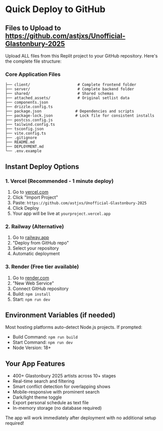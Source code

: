 # Quick Deploy to GitHub

## Files to Upload to https://github.com/astjxs/Unofficial-Glastonbury-2025

Upload ALL files from this Replit project to your GitHub repository. Here's the complete file structure:

### Core Application Files
```
├── client/                     # Complete frontend folder
├── server/                     # Complete backend folder  
├── shared/                     # Shared schemas
├── attached_assets/            # Original setlist data
├── components.json
├── drizzle.config.ts
├── package.json               # Dependencies and scripts
├── package-lock.json          # Lock file for consistent installs
├── postcss.config.js
├── tailwind.config.ts
├── tsconfig.json
├── vite.config.ts
├── .gitignore
├── README.md
├── DEPLOYMENT.md
└── .env.example
```

## Instant Deploy Options

### 1. Vercel (Recommended - 1 minute deploy)
1. Go to [vercel.com](https://vercel.com)
2. Click "Import Project"
3. Paste: `https://github.com/astjxs/Unofficial-Glastonbury-2025`
4. Click Deploy
5. Your app will be live at `yourproject.vercel.app`

### 2. Railway (Alternative)
1. Go to [railway.app](https://railway.app)
2. "Deploy from GitHub repo"
3. Select your repository
4. Automatic deployment

### 3. Render (Free tier available)
1. Go to [render.com](https://render.com)
2. "New Web Service"
3. Connect GitHub repository
4. Build: `npm install`
5. Start: `npm run dev`

## Environment Variables (if needed)
Most hosting platforms auto-detect Node.js projects. If prompted:
- Build Command: `npm run build`
- Start Command: `npm run dev`
- Node Version: 18+

## Your App Features
- 400+ Glastonbury 2025 artists across 10+ stages
- Real-time search and filtering
- Smart conflict detection for overlapping shows
- Mobile-responsive with prominent search
- Dark/light theme toggle
- Export personal schedule as text file
- In-memory storage (no database required)

The app will work immediately after deployment with no additional setup required!